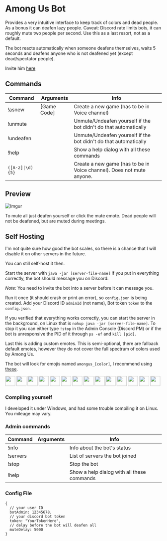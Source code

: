 # Among Us Bot

Provides a very intuitive interface to keep track of colors and dead people.
As a bonus it can deafen lazy people. Caveat: Discord rate limits bots, it can roughly mute
two people per second. Use this as a last resort, not as a default.

The bot reacts automatically when someone deafens themselves, waits 5 seconds and deafens
anyone who is not deafened yet (except dead/spectator people).

Invite him [here](https://discord.com/api/oauth2/authorize?client_id=759194955272552468&permissions=29715520&scope=bot)

## Commands

| **Command**      | **Arguments**                                          | **Info**                                                                                          |
|------------------|--------------------------------------------------------|--------------------|
| !asnew            |    [Game Code]  | Create a new game (has to be in Voice channel)  |
| !unmute         |        | Unmute/Undeafen yourself if the bot didn't do that automatically   |
| !undeafen        |     | Unmute/Undeafen yourself if the bot didn't do that automatically    |
| !help           |    | Show a help dialog with all these commands                                                        |
| <code>([A-z]&#124;\d){5}</code> |     |  Create a new game (has to be in Voice channel). Does not mute anyone.  |

## Preview

![Imgur](https://imgur.com/7Hg1qeB.png)

To mute all just deafen yourself or click the mute emote.
Dead people will not be deafened, but are muted during meetings.

## Self Hosting
I'm not quite sure how good the bot scales, so there is a chance that I will
disable it on other servers in the future.

You can still self-host it then.

Start the server with `java -jar [server-file-name]` If you put in everything correctly,
the bot should message you on Discord.

*Note:* You need to invite the bot into a server before it can message you.

Run it once (it should crash or print an error), so `config.json` is being created.
Add your Discord ID `adminId` (not name), Bot token `token` to the `config.json`.

If you verified that everything works correctly, you can start the server in the background, on Linux that is
`nohup java -jar [server-file-name]`. To stop it you can either type `!stop` in the Admin Console (Discord PM) or
if the bot is unresponsive the PID of it through `ps -ef` and `kill [pid]`.

Last this is adding custom emotes. This is semi-optional, there are fallback default emotes,
however they do not cover the full spectrum of colors used by Among Us.

The bot will look for emojis named `amongus_[color]`, I recommend using [these](https://among-us.fandom.com/wiki/Category:Colors).

<p align="left">
    <img src="https://vignette.wikia.nocookie.net/among-us-wiki/images/a/a6/1_red.png/revision/latest/scale-to-width-down/140?cb=20200912125145" width="32"/>
    <img src="https://vignette.wikia.nocookie.net/among-us-wiki/images/8/8e/2_blue.png/revision/latest/scale-to-width-down/140?cb=20200912125155" width="32"/>
    <img src="https://vignette.wikia.nocookie.net/among-us-wiki/images/3/34/3_green.png/revision/latest/scale-to-width-down/140?cb=20200912125201" width="32"/>
    <img src="https://vignette.wikia.nocookie.net/among-us-wiki/images/9/9b/4_pink.png/revision/latest/scale-to-width-down/140?cb=20200912125206" width="32"/>
    <img src="https://vignette.wikia.nocookie.net/among-us-wiki/images/f/f1/5_orange.png/revision/latest/scale-to-width-down/140?cb=20200912125212" width="32"/>
    <img src="https://vignette.wikia.nocookie.net/among-us-wiki/images/5/54/6_yellow.png/revision/latest/scale-to-width-down/140?cb=20200912125217" width="32"/>
    <img src="https://vignette.wikia.nocookie.net/among-us-wiki/images/5/55/7_black.png/revision/latest/scale-to-width-down/140?cb=20200912125223" width="32"/>
    <img src="https://vignette.wikia.nocookie.net/among-us-wiki/images/e/e1/8_white.png/revision/latest/scale-to-width-down/140?cb=20200912125229" width="32"/>
    <img src="https://vignette.wikia.nocookie.net/among-us-wiki/images/7/72/9_purple.png/revision/latest/scale-to-width-down/140?cb=20200912125234" width="32"/>
    <img src="https://vignette.wikia.nocookie.net/among-us-wiki/images/b/b2/10_brown.png/revision/latest/scale-to-width-down/140?cb=20200912125240" width="32"/>
    <img src="https://vignette.wikia.nocookie.net/among-us-wiki/images/f/f2/11_cyan.png/revision/latest/scale-to-width-down/140?cb=20200912125246" width="32"/>
    <img src="https://vignette.wikia.nocookie.net/among-us-wiki/images/f/fd/12_lime.png/revision/latest/scale-to-width-down/140?cb=20200912125258" width="32"/>
    <img src="https://vignette.wikia.nocookie.net/among-us-wiki/images/8/87/Tan.png/revision/latest?cb=20200921181340" width="32"/>
    <img src="https://vignette.wikia.nocookie.net/among-us-wiki/images/1/1a/Player_fortegreen.png/revision/latest?cb=20200917134119" width="32"/>
</p>

### Compiling yourself
I developed it under Windows, and had some trouble compiling it on Linux. You mileage may vary.

### Admin commands

| **Command**      | **Arguments**                                          | **Info**                                                                                          |
|------------------|--------------------------------------------------------|--------------------|
| !info            |     | Info about the bot's status  |
| !servers         |        | List of servers the bot joined   |
| !stop        |     | Stop the bot |
| !help           |    | Show a help dialog with all these commands                                                        |

### Config File

```json5
{
  // your user ID
  botAdmin: 12345678,
  // your discord bot token
  token: "YourTokenHere",
  // delay before the bot will deafen all
  muteDelay: 5000
}
```

